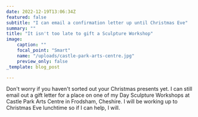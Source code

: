 ```yaml
---
date: 2022-12-19T13:06:34Z
featured: false
subtitle: "I can email a confirmation letter up until Christmas Eve"
summary: ""
title: "It isn't too late to gift a Sculpture Workshop"
image:
    caption: ""
    focal_point: "Smart"
    name: "/uploads/castle-park-arts-centre.jpg"
    preview_only: false
_template: blog_post

---
```

Don't worry if you haven't sorted out your Christmas presents yet. I can still email out a gift letter for a place on one of my Day Sculpture Workshops at Castle Park Arts Centre in Frodsham, Cheshire. I will be working up to Christmas Eve lunchtime so if I can help, I will.